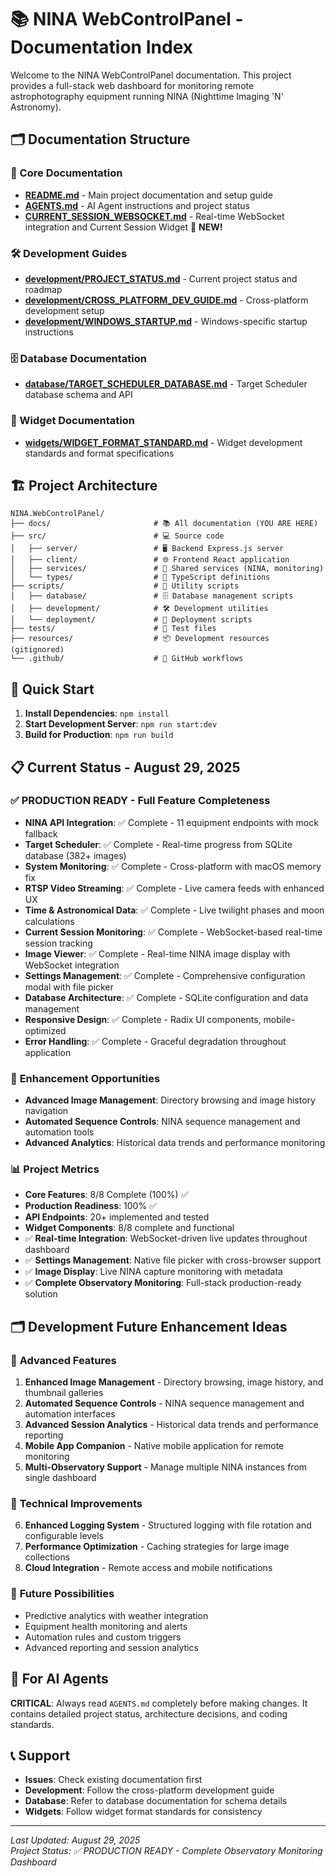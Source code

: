 # 📚 NINA WebControlPanel - Documentation Index

Welcome to the NINA WebControlPanel documentation. This project provides a full-stack web dashboard for monitoring remote astrophotography equipment running NINA (Nighttime Imaging 'N' Astronomy).

## 🗂️ Documentation Structure

### 📖 Core Documentation
- **[README.md](./README.md)** - Main project documentation and setup guide
- **[AGENTS.md](./AGENTS.md)** - AI Agent instructions and project status  
- **[CURRENT_SESSION_WEBSOCKET.md](./CURRENT_SESSION_WEBSOCKET.md)** - Real-time WebSocket integration and Current Session Widget 🔴 **NEW!**

### 🛠️ Development Guides
- **[development/PROJECT_STATUS.md](./development/PROJECT_STATUS.md)** - Current project status and roadmap
- **[development/CROSS_PLATFORM_DEV_GUIDE.md](./development/CROSS_PLATFORM_DEV_GUIDE.md)** - Cross-platform development setup
- **[development/WINDOWS_STARTUP.md](./development/WINDOWS_STARTUP.md)** - Windows-specific startup instructions

### 🗄️ Database Documentation
- **[database/TARGET_SCHEDULER_DATABASE.md](./database/TARGET_SCHEDULER_DATABASE.md)** - Target Scheduler database schema and API

### 🧩 Widget Documentation
- **[widgets/WIDGET_FORMAT_STANDARD.md](./widgets/WIDGET_FORMAT_STANDARD.md)** - Widget development standards and format specifications

## 🏗️ Project Architecture

```
NINA.WebControlPanel/
├── docs/                       # 📚 All documentation (YOU ARE HERE)
├── src/                        # 💻 Source code
│   ├── server/                 # 🖥️ Backend Express.js server
│   ├── client/                 # 🌐 Frontend React application
│   ├── services/               # 🔧 Shared services (NINA, monitoring)
│   └── types/                  # 📝 TypeScript definitions
├── scripts/                    # 🔧 Utility scripts
│   ├── database/               # 🗄️ Database management scripts
│   ├── development/            # 🛠️ Development utilities
│   └── deployment/             # 🚀 Deployment scripts
├── tests/                      # 🧪 Test files
├── resources/                  # 📦 Development resources (gitignored)
└── .github/                    # 🤖 GitHub workflows
```

## 🚀 Quick Start

1. **Install Dependencies**: `npm install`
2. **Start Development Server**: `npm run start:dev`
3. **Build for Production**: `npm run build`

## 📋 Current Status - August 29, 2025

### ✅ **PRODUCTION READY** - Full Feature Completeness

- **NINA API Integration**: ✅ Complete - 11 equipment endpoints with mock fallback
- **Target Scheduler**: ✅ Complete - Real-time progress from SQLite database (382+ images)
- **System Monitoring**: ✅ Complete - Cross-platform with macOS memory fix
- **RTSP Video Streaming**: ✅ Complete - Live camera feeds with enhanced UX
- **Time & Astronomical Data**: ✅ Complete - Live twilight phases and moon calculations
- **Current Session Monitoring**: ✅ Complete - WebSocket-based real-time session tracking
- **Image Viewer**: ✅ Complete - Real-time NINA image display with WebSocket integration
- **Settings Management**: ✅ Complete - Comprehensive configuration modal with file picker
- **Database Architecture**: ✅ Complete - SQLite configuration and data management
- **Responsive Design**: ✅ Complete - Radix UI components, mobile-optimized
- **Error Handling**: ✅ Complete - Graceful degradation throughout application

### 🎯 **Enhancement Opportunities**
- **Advanced Image Management**: Directory browsing and image history navigation
- **Automated Sequence Controls**: NINA sequence management and automation tools  
- **Advanced Analytics**: Historical data trends and performance monitoring

### 📊 **Project Metrics**
- **Core Features**: 8/8 Complete (100%) ✅
- **Production Readiness**: 100% ✅
- **API Endpoints**: 20+ implemented and tested
- **Widget Components**: 8/8 complete and functional
- ✅ **Real-time Integration**: WebSocket-driven live updates throughout dashboard
- ✅ **Settings Management**: Native file picker with cross-browser support
- ✅ **Image Display**: Live NINA capture monitoring with metadata  
- ✅ **Complete Observatory Monitoring**: Full-stack production-ready solution

## 🗂️ Development Future Enhancement Ideas

### 🎯 **Advanced Features**
1. **Enhanced Image Management** - Directory browsing, image history, and thumbnail galleries
2. **Automated Sequence Controls** - NINA sequence management and automation interfaces
3. **Advanced Session Analytics** - Historical data trends and performance reporting  
4. **Mobile App Companion** - Native mobile application for remote monitoring
5. **Multi-Observatory Support** - Manage multiple NINA instances from single dashboard

### 🔧 **Technical Improvements**
6. **Enhanced Logging System** - Structured logging with file rotation and configurable levels
7. **Performance Optimization** - Caching strategies for large image collections
8. **Cloud Integration** - Remote access and mobile notifications

### 📅 **Future Possibilities**
- Predictive analytics with weather integration
- Equipment health monitoring and alerts  
- Automation rules and custom triggers
- Advanced reporting and session analytics

## 🤖 For AI Agents

**CRITICAL**: Always read `AGENTS.md` completely before making changes. It contains detailed project status, architecture decisions, and coding standards.

## 📞 Support

- **Issues**: Check existing documentation first
- **Development**: Follow the cross-platform development guide
- **Database**: Refer to database documentation for schema details
- **Widgets**: Follow widget format standards for consistency

---

*Last Updated: August 29, 2025*  
*Project Status: ✅ PRODUCTION READY - Complete Observatory Monitoring Dashboard*
